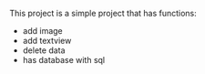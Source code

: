 This project is a simple project that has functions:
- add image
- add textview
- delete data
- has database with sql
